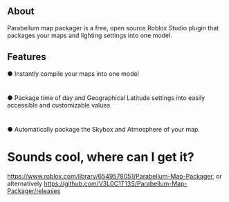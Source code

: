 ## About

Parabellum map packager is a free, open source Roblox Studio plugin that packages your maps and lighting settings into one model.

## Features
● Instantly compile your maps into one model
#
● Package time of day and Geographical Latitude settings into easily accessible and customizable values
#
● Automatically package the Skybox and Atmosphere of your map.

# Sounds cool, where can I get it?
https://www.roblox.com/library/6549578051/Parabellum-Map-Packager, or alternatively https://github.com/V3L0C1T13S/Parabellum-Map-Packager/releases
